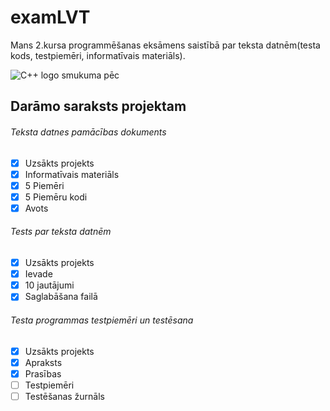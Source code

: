 # examLVT
Mans 2.kursa programmēšanas eksāmens saistībā par teksta datnēm(testa kods, testpiemēri, informatīvais materiāls).


![C++ logo smukuma pēc](https://cdn-icons-png.flaticon.com/512/74/74897.png)


## **Darāmo saraksts projektam**

###### Teksta datnes pamācības dokuments 
- [x] Uzsākts projekts
- [x] Informatīvais materiāls
- [x] 5 Piemēri
- [x] 5 Piemēru kodi
- [x] Avots
###### Tests par teksta datnēm
- [x] Uzsākts projekts
- [x] Ievade
- [x] 10 jautājumi
- [x] Saglabāšana failā
###### Testa programmas testpiemēri un testēsana
- [x] Uzsākts projekts
- [x] Apraksts
- [x] Prasības
- [ ] Testpiemēri
- [ ] Testēšanas žurnāls
